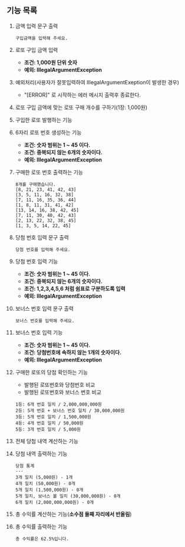 ## 기능 목록

 1. 금액 입력 문구 출력
    ```
    구입금액을 입력해 주세요.
     ```
 2. 로또 구입 금액 입력
    - **조건: 1,000원 단위 숫자**
    - **예외: IllegalArgumentException**
    
 3. 예외처리(사용자가 잘못입력하여 IllegalArgumentExeption이 발생한 경우)
    - "[ERROR]" 로 시작하는 에러 메시지 출력후 종료한다.
    
 4. 로또 구입 금액에 맞는 로또 구매 개수를 구하기(1장: 1,000원)

 5. 구입한 로또 발행하는 기능

 6. 6자리 로또 번호 생성하는 기능
    - **조건: 숫자 범위는 1 ~ 45 이다.**
    - **조건: 중복되지 않는 6개의 숫자이다.**
    - **예외: IllegalArgumentException**
    
 7. 구매한 로또 번호 출력하는 기능
    ```
    8개를 구매했습니다.
    [8, 21, 23, 41, 42, 43]
    [3, 5, 11, 16, 32, 38]
    [7, 11, 16, 35, 36, 44]
    [1, 8, 11, 31, 41, 42]
    [13, 14, 16, 38, 42, 45]
    [7, 11, 30, 40, 42, 43]
    [2, 13, 22, 32, 38, 45]
    [1, 3, 5, 14, 22, 45]
    ```
    
 8. 당첨 번호 입력 문구 출력
    ```
    당첨 번호를 입력해 주세요.
     ```
    
 9. 당첨 번호 입력 기능 
    - **조건: 숫자 범위는 1 ~ 45 이다.**
    - **조건: 중복되지 않는 6개의 숫자이다.**
    - **조건: 1,2,3,4,5,6 처럼 쉼표로 구분하도록 입력**
    - **예외: IllegalArgumentException**
    
 10. 보너스 번호 입력 문구 출력
     ```
     보너스 번호를 입력해 주세요.
     ```
     
 11. 보너스 번호 입력 기능 
     - **조건: 숫자 범위는 1 ~ 45 이다.**
     - **조건: 당첨번호에 속하지 않는 1개의 숫자이다.**
     - **예외: IllegalArgumentException**
     
 12. 구매한 로또의 당첨 확인하는 기능
     - 발행된 로또번호와 당첨번호 비교
     - 발행된 로또번호와 보너스 번호 비교
     ```
     1등: 6개 번호 일치 / 2,000,000,000원
     2등: 5개 번호 + 보너스 번호 일치 / 30,000,000원
     3등: 5개 번호 일치 / 1,500,000원
     4등: 4개 번호 일치 / 50,000원
     5등: 3개 번호 일치 / 5,000원
     ```
     
 13. 전체 당첨 내역 계산하는 기능  

 14. 당첨 내역 출력하는 기능
     ```
     당첨 통계
     ---
     3개 일치 (5,000원) - 1개
     4개 일치 (50,000원) - 0개
     5개 일치 (1,500,000원) - 0개
     5개 일치, 보너스 볼 일치 (30,000,000원) - 0개
     6개 일치 (2,000,000,000원) - 0개
     ```
     
 15. 총 수익률 계산하는 기능(**소수점 둘째 자리에서 반올림**)

 16. 총 수익률 출력하는 기능
     ```
     총 수익률은 62.5%입니다.
     ```

